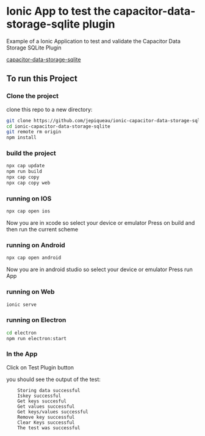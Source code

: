 # Ionic App to test the capacitor-data-storage-sqlite plugin
Example of a Ionic Application to test and validate the Capacitor Data Storage SQLite Plugin

[capacitor-data-storage-sqlite](https://github.com/jepiqueau/capacitor-data-storage-sqlite)

## To run this Project
### Clone the project

clone this repo to a new directory:

```bash
git clone https://github.com/jepiqueau/ionic-capacitor-data-storage-sqlite.git ionic-capacitor-data-storage-sqlite
cd ionic-capacitor-data-storage-sqlite
git remote rm origin
npm install
```

### build the project

```bash
npx cap update
npm run build
npx cap copy
npx cap copy web
``` 

### running on IOS

```bash
npx cap open ios
``` 

Now you are in xcode so select your device or emulator
Press on build and then run the current scheme

### running on Android

```bash
npx cap open android
``` 

Now you are in android studio so select your device or emulator
Press run App

### running on Web

```bash
ionic serve
``` 

### running on Electron

```bash
cd electron
npm run electron:start
``` 

### In the App

Click on Test Plugin button

you should see the output of the test:

```
    Storing data successful
    Iskey successful
    Get keys succesful
    Get values successful
    Get keys/values successful
    Remove key successful
    Clear Keys successful
    The test was successful
```
